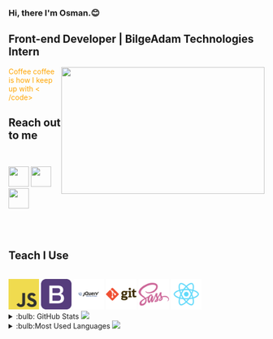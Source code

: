 ### Hi, there I'm Osman.:blush:

## Front-end Developer | BilgeAdam Technologies Intern

<img src="https://p4.wallpaperbetter.com/wallpaper/851/501/292/minimalism-programming-code-wallpaper-preview.jpg" width="400" height="250" align="right">

<font color="orange"> Coffee coffee is how I keep up with < /code>
</font>

### <h2> Reach out to me </h2>
<br>

[<img height="40" width="40" src="https://unpkg.com/simple-icons@v7/icons/linkedin.svg" />][linkedin]
[<img height="40" width="40" src="https://unpkg.com/simple-icons@v7/icons/medium.svg" />][medium]
[<img height="40" width="40" src="https://unpkg.com/simple-icons@v7/icons/twitter.svg" />][twitter]

<br>
<br>

### <h2> Teach I Use </h2>
<br>
<img width="60px" height="60px" src="https://raw.githubusercontent.com/github/explore/80688e429a7d4ef2fca1e82350fe8e3517d3494d/topics/javascript/javascript.png" >
<img width="60px" height="60px" src="https://raw.githubusercontent.com/github/explore/80688e429a7d4ef2fca1e82350fe8e3517d3494d/topics/bootstrap/bootstrap.png">
<img width="60px" height="60px" src="https://raw.githubusercontent.com/github/explore/80688e429a7d4ef2fca1e82350fe8e3517d3494d/topics/jquery/jquery.png">
<img width="60px" height="60px" src="https://raw.githubusercontent.com/github/explore/80688e429a7d4ef2fca1e82350fe8e3517d3494d/topics/git/git.png">
<img width="60px" height="60px" src="https://raw.githubusercontent.com/github/explore/80688e429a7d4ef2fca1e82350fe8e3517d3494d/topics/sass/sass.png">
<img width="60px" height="60px" src="https://raw.githubusercontent.com/github/explore/80688e429a7d4ef2fca1e82350fe8e3517d3494d/topics/react/react.png">



<details><summary>
:bulb: GitHub Stats <img src="https://github-readme-stats.vercel.app/api?username=Osman-ordu&theme=dark">
</summary></details>
<details><summary>
:bulb:Most Used Languages <img src="https://github-readme-stats.vercel.app/api/top-langs/?username=Osman-ordu&layout=compact)](https://github.com/Osman-ordu/github-readme-stats">
</summary></details>


[linkedin]:https://www.linkedin.com/in/osmanordutr/
[twitter]:https://twitter.com/orduosmann
[medium]:https://medium.com/@orduosmann

